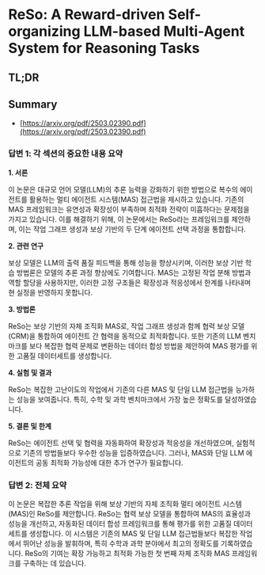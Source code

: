 # ReSo: A Reward-driven Self-organizing LLM-based Multi-Agent System for Reasoning Tasks
## TL;DR
## Summary
- [https://arxiv.org/pdf/2503.02390.pdf](https://arxiv.org/pdf/2503.02390.pdf)

### 답변 1: 각 섹션의 중요한 내용 요약

**1. 서론**

이 논문은 대규모 언어 모델(LLM)의 추론 능력을 강화하기 위한 방법으로 복수의 에이전트를 활용하는 멀티 에이전트 시스템(MAS) 접근법을 제시하고 있습니다. 기존의 MAS 프레임워크는 유연성과 확장성이 부족하며 최적화 전략이 미흡하다는 문제점을 가지고 있습니다. 이를 해결하기 위해, 이 논문에서는 ReSo라는 프레임워크를 제안하며, 이는 작업 그래프 생성과 보상 기반의 두 단계 에이전트 선택 과정을 통합합니다.

**2. 관련 연구**

보상 모델은 LLM의 출력 품질 피드백을 통해 성능을 향상시키며, 이러한 보상 기반 학습 방법론은 모델의 추론 과정 향상에도 기여합니다. MAS는 고정된 작업 분해 방법과 역할 할당을 사용하지만, 이러한 고정 구조들은 확장성과 적응성에서 한계를 나타내며 현 실정을 반영하지 못합니다.

**3. 방법론**

ReSo는 보상 기반의 자체 조직화 MAS로, 작업 그래프 생성과 함께 협력 보상 모델(CRM)을 통합하여 에이전트 간 협력을 동적으로 최적화합니다. 또한 기존의 LLM 벤치마크를 보다 복잡한 협력 문제로 변환하는 데이터 합성 방법을 제안하여 MAS 평가를 위한 고품질 데이터세트를 생성합니다.

**4. 실험 및 결과**

ReSo는 복잡한 고난이도의 작업에서 기존의 다른 MAS 및 단일 LLM 접근법을 능가하는 성능을 보여줍니다. 특히, 수학 및 과학 벤치마크에서 가장 높은 정확도를 달성하였습니다.

**5. 결론 및 한계**

ReSo는 에이전트 선택 및 협력을 자동화하여 확장성과 적응성을 개선하였으며, 실험적으로 기존의 방법들보다 우수한 성능을 입증하였습니다. 그러나, MAS와 단일 LLM 에이전트의 공동 최적화 가능성에 대한 추가 연구가 필요합니다.

### 답변 2: 전체 요약

이 논문은 복잡한 추론 작업을 위해 보상 기반의 자체 조직화 멀티 에이전트 시스템(MAS)인 ReSo를 제안합니다. ReSo는 협력 보상 모델을 통합하여 MAS의 효율성과 성능을 개선하고, 자동화된 데이터 합성 프레임워크를 통해 평가를 위한 고품질 데이터세트를 생성합니다. 이 시스템은 기존의 MAS 및 단일 LLM 접근법들보다 복잡한 작업에서 뛰어난 성능을 발휘하며, 특히 수학과 과학 분야에서 최고의 정확도를 기록하였습니다. ReSo의 기여는 확장 가능하고 최적화 가능한 첫 번째 자체 조직화 MAS 프레임워크를 구축하는 데 있습니다.